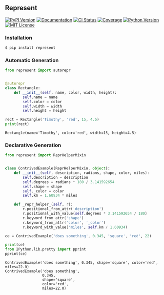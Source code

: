 ## Represent

[![PyPI Version][ppi]][ppl] [![Documentation][di]][dl] [![CI Status][gai]][gal] [![Coverage][cvi]][cvl] [![Python Version][pvi]][pvl] [![MIT License][mli]][mll]

[ppi]: https://img.shields.io/pypi/v/represent.svg?style=flat-square
[ppl]: https://pypi.python.org/pypi/represent/
[pvi]: https://img.shields.io/badge/python-2.7%2C%203-brightgreen.svg?style=flat-square
[pvl]: https://www.python.org/downloads/
[mli]: https://img.shields.io/badge/license-MIT-blue.svg?style=flat-square
[mll]: https://raw.githubusercontent.com/RazerM/represent/master/LICENSE
[di]: https://img.shields.io/badge/docs-latest-brightgreen.svg?style=flat-square
[dl]: https://represent.readthedocs.io/en/latest/
[gai]: https://github.com/RazerM/represent/workflows/CI/badge.svg?branch=master
[gal]: https://github.com/RazerM/represent/actions?workflow=CI
[cvi]: https://img.shields.io/codecov/c/github/RazerM/represent/master.svg?style=flat-square
[cvl]: https://codecov.io/github/RazerM/represent?branch=master

### Installation

```bash
$ pip install represent
```

### Automatic Generation

```python
from represent import autorepr


@autorepr
class Rectangle:
    def __init__(self, name, color, width, height):
        self.name = name
        self.color = color
        self.width = width
        self.height = height

rect = Rectangle('Timothy', 'red', 15, 4.5)
print(rect)
```

```
Rectangle(name='Timothy', color='red', width=15, height=4.5)
```

### Declarative Generation

```python
from represent import ReprHelperMixin


class ContrivedExample(ReprHelperMixin, object):
    def __init__(self, description, radians, shape, color, miles):
        self.description = description
        self.degrees = radians * 180 / 3.141592654
        self.shape = shape
        self._color = color
        self.km = 1.60934 * miles

    def _repr_helper_(self, r):
        r.positional_from_attr('description')
        r.positional_with_value(self.degrees * 3.141592654 / 180)
        r.keyword_from_attr('shape')
        r.keyword_from_attr('color', '_color')
        r.keyword_with_value('miles', self.km / 1.60934)

ce = ContrivedExample('does something', 0.345, 'square', 'red', 22)

print(ce)
from IPython.lib.pretty import pprint
pprint(ce)
```

```
ContrivedExample('does something', 0.345, shape='square', color='red', miles=22.0)
ContrivedExample('does something',
                 0.345,
                 shape='square',
                 color='red',
                 miles=22.0)
```
